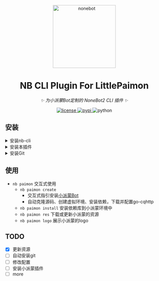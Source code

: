 <!-- markdownlint-disable MD033 MD041 -->
<p align="center">
  <img src="https://cli.nonebot.dev/logo.png" width="200" height="200" alt="nonebot">
</p>

<div align="center">

# NB CLI Plugin For LittlePaimon

_✨ 为小派蒙Bot定制的 NoneBot2 CLI 插件 ✨_

<a href="./LICENSE">
    <img src="https://img.shields.io/github/license/CMHopeSunshine/nb-cli-plugin-littlepaimon.svg" alt="license">
</a>
<a href="https://pypi.python.org/pypi/nb-cli-plugin-littlepaimon">
    <img src="https://img.shields.io/pypi/v/nb-cli-plugin-littlepaimon.svg" alt="pypi">
</a>
<img src="https://img.shields.io/badge/python-3.8+-blue.svg" alt="python">


</div>

## 安装

<details>
<summary>安装nb-cli</summary>

> 请确保你的Python版本为3.8+，且在环境变量中

<details>
<summary>通过 pipx 安装</summary>

```shell
pip install --user pipx
pipx ensurepath
pipx install nb-cli
```
</details>

<details>
<summary>通过 pip 安装</summary>

```shell
pip install nb-cli
```
</details>

</details>

<details>
<summary>安装本插件</summary>

<details>
<summary>通过 nb-cli 安装</summary>

```shell
nb self install nb-cli-plugin-littlepaimon
```

</details>

<details>
<summary>通过 pipx 安装</summary>

```shell
pipx inject nb-cli nb-cli-plugin-littlepaimon
```
</details>

<details>
<summary>通过 pip 安装</summary>

```shell
pip install nb-cli-plugin-littlepaimon
```
</details>

</details>

<details>
<summary>安装Git</summary>

~~能上Github的话，应该都会装Git吧)~~

</details>

## 使用

- `nb paimon` 交互式使用
  - `nb paimon create` 
    - 交互式指引安装[小派蒙Bot](https://github.com/CMHopeSunshine/LittlePaimon)
    - 自动克隆源码、创建虚拟环境、安装依赖，下载并配置go-cqhttp
  - `nb paimon install` 安装依赖库到小派蒙环境中
  - `nb paimon res` 下载或更新小派蒙的资源
  - `nb paimon logo` 展示小派蒙的logo

## TODO

- [x] 更新资源
- [ ] 自动安装git
- [ ] 修改配置
- [ ] 安装小派蒙插件
- [ ] more